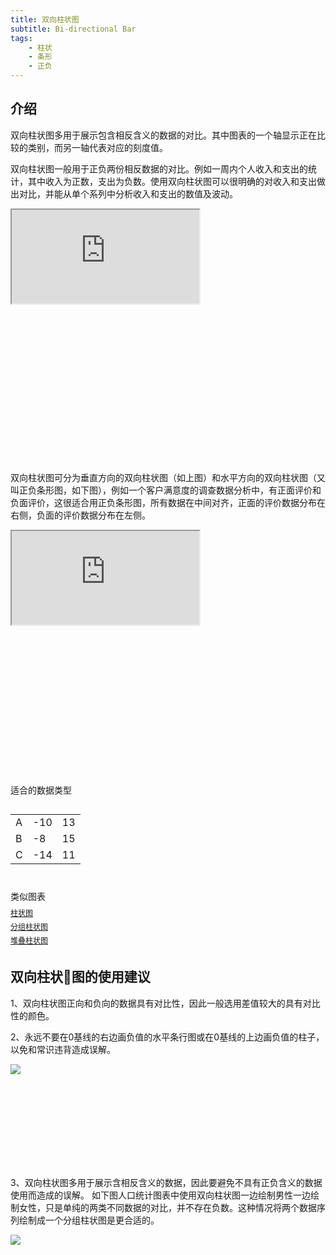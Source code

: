 ```yaml
---
title: 双向柱状图
subtitle: Bi-directional Bar
tags:
	- 柱状
	- 条形
	- 正负
---
```


<h2 class="article-invisibleh2">介绍</h2>

双向柱状图多用于展示包含相反含义的数据的对比。其中图表的一个轴显示正在比较的类别，而另一轴代表对应的刻度值。

双向柱状图一般用于正负两份相反数据的对比。例如一周内个人收入和支出的统计，其中收入为正数，支出为负数。使用双向柱状图可以很明确的对收入和支出做出对比，并能从单个系列中分析收入和支出的数值及波动。

<div class="article-look-outside">
	<div class="article-look-inside" style="padding-bottom:50%">
	    <iframe class="article-look-content"
	    src="https://gallery.echartsjs.com/view-lite.html?cid=xByf1W67VM">
	    </iframe>
	</div>
</div>

双向柱状图可分为垂直方向的双向柱状图（如上图）和水平方向的双向柱状图（又叫正负条形图，如下图），例如一个客户满意度的调查数据分析中，有正面评价和负面评价，这很适合用正负条形图，所有数据在中间对齐，正面的评价数据分布在右侧，负面的评价数据分布在左侧。

<div class="article-look-outside">
	<div class="article-look-inside" style="padding-bottom:50%">
	    <iframe class="article-look-content"
	    src="https://gallery.echartsjs.com/view-lite.html?cid=xHJ1un374z">
	    </iframe>
	</div>
</div>

<div  class="datatype" style="overflow:hidden" width="180px">
<p style="font-size:14px;font-weight:500;margin: 0 0 13px 0;">适合的数据类型</p>
<table class="lefttable" style="float:left; margin-right:15px">
	<tr>
		<td>A</td>
		<td>-10</td>
        <td>13</td>
	</tr>
	<tr>
		<td>B</td>
		<td>-8</td>
        <td>15</td>
	</tr>
	<tr>
		<td>C</td>
		<td>-14</td>
        <td>11</td>
	</tr>
</table>

<div class="morechart" style="margin-top: 150px">
		<p style="font-size:14px;font-weight:500;margin: 0 0 8px 0">类似图表</p>
		<a href="/chartusage/bar/" style="display:block;margin: 5px 0;font-size:12px">柱状图</a>
		<a href="/chartusage/grouped-bar/" style="display:block;margin: 5px 0;font-size:12px">分组柱状图</a>
		<a href="/chartusage/stacked-bar/" style="display:block;margin: 5px 0;font-size:12px">堆叠柱状图</a>
	</div>


</div>

## 双向柱状图的使用建议

1、双向柱状图正向和负向的数据具有对比性，因此一般选用差值较大的具有对比性的颜色。

2、永远不要在0基线的右边画负值的水平条行图或在0基线的上边画负值的柱子，以免和常识违背造成误解。

<div class="article-look-outside">
	<div class="article-look-inside" style="padding-bottom:29.634146%">
	    <img class="article-look-content" src="./bi-directional-bar01.jpg">
	</div>
</div>

3、双向柱状图多用于展示含相反含义的数据，因此要避免不具有正负含义的数据使用而造成的误解。 如下图人口统计图表中使用双向柱状图一边绘制男性一边绘制女性，只是单纯的两类不同数据的对比，并不存在负数。这种情况将两个数据序列绘制成一个分组柱状图是更合适的。
<div class="article-look-outside">
	<div class="article-look-inside" style="padding-bottom:24.512195%">
	    <img class="article-look-content" src="./bi-directional-bar02.jpg">
	</div>
</div>

